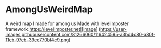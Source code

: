 # AmongUsWeirdMap
A weird map I made for among us
Made with levelimposter framework:https://levelimposter.net![image] (https://user-images.githubusercontent.com/81266060/116424595-a3bd4c80-a80f-11eb-97eb-39ee770bf4c9.png)
